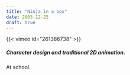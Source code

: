 ```yaml
---
title: "Ninja in a box"
date: 2003-12-25
draft: true
---
```


{{< vimeo id="261386738" >}}

##### Character design and traditional 2D animation.

At school.